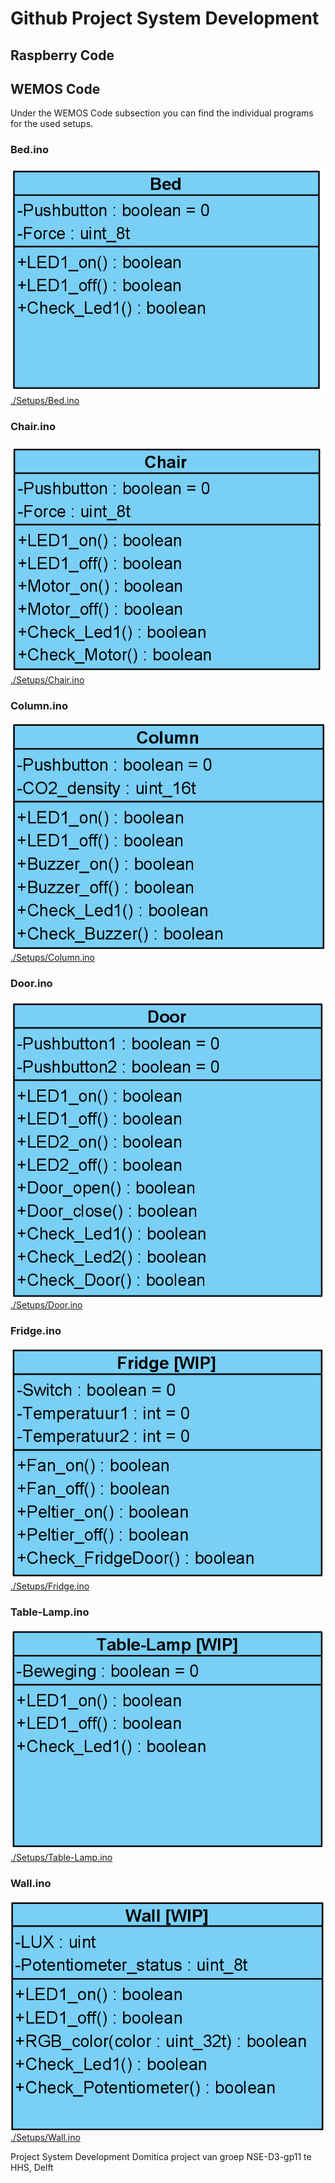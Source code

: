# Github Project System Development

## Raspberry Code

## WEMOS Code
Under the WEMOS Code subsection you can find the individual programs for the used setups. 

### Bed.ino
![Class Diagram](./Images/Bed.png)
[./Setups/Bed.ino](./Setups/Bed.ino)
### Chair.ino
![Class Diagram](./Images/Chair.png)
[./Setups/Chair.ino](./Setups/Chair.ino)
### Column.ino
![Class Diagram](./Images/Column.png)
[./Setups/Column.ino](./Setups/Column.ino)
### Door.ino
![Class Diagram](./Images/Door.png)
[./Setups/Door.ino](./Setups/Door.ino)
### Fridge.ino
![Class Diagram](./Images/Fridge.png)
[./Setups/Fridge.ino](./Setups/Fridge.ino)
### Table-Lamp.ino
![Class Diagram](./Images/Table-Lamp.png)
[./Setups/Table-Lamp.ino](./Setups/Table-Lamp.ino)
### Wall.ino
![Class Diagram](./Images/Wall.png)
[./Setups/Wall.ino](./Setups/Wall.ino)











Project System Development
	Domitica project van groep NSE-D3-gp11 te HHS, Delft
	

